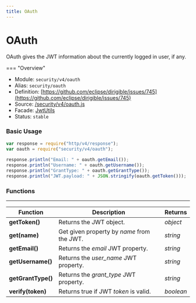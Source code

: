 ```yaml
---
title: OAuth
---
```


OAuth
===

OAuth gives the JWT information about the currently logged in user, if any.

=== "Overview"
- Module: `security/v4/oauth`
- Alias: `security/oauth`
- Definition: [https://github.com/eclipse/dirigible/issues/745](https://github.com/eclipse/dirigible/issues/745)
- Source: [/security/v4/oauth.js](https://github.com/dirigiblelabs/api-security/blob/master/security/v4/oauth.js)
- Facade: [JwtUtils](https://github.com/eclipse/dirigible/blob/master/modules/security/security-oauth/src/main/java/org/eclipse/dirigible/oauth/utils/JwtUtils.java)
- Status: `stable`


### Basic Usage

```javascript
var response = require("http/v4/response");
var oauth = require("security/v4/oauth");
 
response.println("Email: " + oauth.getEmail());
response.println("Username: " + oauth.getUsername());
response.println("GrantType: " + oauth.getGrantType());
response.println("JWT.payload: " + JSON.stringify(oauth.getToken()));
```

### Functions

---

Function     | Description | Returns
------------ | ----------- | --------
**getToken()**   | Returns the JWT object. | *object*
**get(name)**   | Get given property by *name* from the JWT. | *string*
**getEmail()**   | Returns the *email* JWT property. | *string*
**getUsername()**   | Returns the *user_name* JWT property. | *string*
**getGrantType()**   | Returns the *grant_type* JWT property. | *string*
**verify(token)**   | Returns true if JWT *token* is valid. | *boolean*

